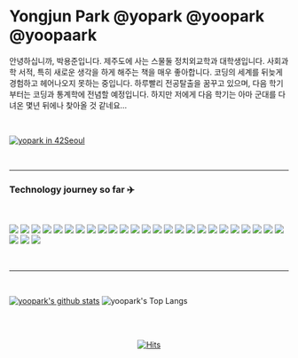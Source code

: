 # Yongjun Park @yopark @yoopark @yoopaark

안녕하십니까, 박용준입니다. 제주도에 사는 스물둘 정치외교학과 대학생입니다. 사회과학 서적, 특히 새로운 생각을 하게 해주는 책을 매우 좋아합니다. 코딩의 세계를 뒤늦게 경험하고 헤어나오지 못하는 중입니다. 하루빨리 전공탈출을 꿈꾸고 있으며, 다음 학기부터는 코딩과 통계학에 전념할 예정입니다. 하지만 저에게 다음 학기는 아마 군대를 다녀온 몇년 뒤에나 찾아올 것 같네요...

<br>

[![yopark in 42Seoul](https://badge42.herokuapp.com/api/stats/yopark)](https://github.com/JaeSeoKim/badge42)

<br>

---

### Technology journey so far ✈️

<br>

<img src="https://img.shields.io/badge/c-A8B9CC?style=for-the-badge&logo=c&logoColor=white"> <img src="https://img.shields.io/badge/python-3776AB?style=for-the-badge&logo=python&logoColor=white"> <img src="https://img.shields.io/badge/r-276DC3?style=for-the-badge&logo=r&logoColor=white"> <img src="https://img.shields.io/badge/42-000000?style=for-the-badge&logo=42&logoColor=white"> <img src="https://img.shields.io/badge/slack-4A154B?style=for-the-badge&logo=slack&logoColor=white"> <img src="https://img.shields.io/badge/ios-000000?style=for-the-badge&logo=apple&logoColor=white"> <img src="https://img.shields.io/badge/bash-4EAA25?style=for-the-badge&logo=gnu%20bash&logoColor=white"> <img src="https://img.shields.io/badge/vim-019733?style=for-the-badge&logo=vim&logoColor=white"> <img src="https://img.shields.io/badge/git-F05032?style=for-the-badge&logo=git&logoColor=white"> <img src="https://img.shields.io/badge/github-181717?style=for-the-badge&logo=github&logoColor=white"> <img src="https://img.shields.io/badge/ubuntu-E95420?style=for-the-badge&logo=ubuntu&logoColor=white"> <img src="https://img.shields.io/badge/vscode-007ACC?style=for-the-badge&logo=visual%20studio%20code&logoColor=white"> <img src="https://img.shields.io/badge/virtual%20box-183A61?style=for-the-badge&logo=virtualbox&logoColor=white"> <img src="https://img.shields.io/badge/docker-2496ED?style=for-the-badge&logo=docker&logoColor=white"> <img src="https://img.shields.io/badge/html-E34F26?style=for-the-badge&logo=html5&logoColor=white"> <img src="https://img.shields.io/badge/css-1572B6?style=for-the-badge&logo=css3&logoColor=white"> <img src="https://img.shields.io/badge/c++-00599C?style=for-the-badge&logo=c%2B%2B&logoColor=white"> <img src="https://img.shields.io/badge/kubernetes-326CE5?style=for-the-badge&logo=kubernetes&logoColor=white"> <img src="https://img.shields.io/badge/filezilla-BF0000?style=for-the-badge&logo=filezilla&logoColor=white"> <img src="https://img.shields.io/badge/excel-217346?style=for-the-badge&logo=microsoft%20excel&logoColor=white"> <img src="https://img.shields.io/badge/access-A4373A?style=for-the-badge&logo=microsoft%20access&logoColor=white"> <img src="https://img.shields.io/badge/postman-FF6C37?style=for-the-badge&logo=postman&logoColor=white"> <img src="https://img.shields.io/badge/javascript-F7DF1E?style=for-the-badge&logo=javascript&logoColor=black"> <img src="https://img.shields.io/badge/ruby%20on%20rails-CC0000?style=for-the-badge&logo=ruby%20on%20rails&logoColor=white"> <img src="https://img.shields.io/badge/swift-FA7343?style=for-the-badge&logo=swift&logoColor=white"> <img src="https://img.shields.io/badge/node.js-339933?style=for-the-badge&logo=node.js&logoColor=white"> <img src="https://img.shields.io/badge/mysql-4479A1?style=for-the-badge&logo=mysql&logoColor=white"> <img src="https://img.shields.io/badge/linux-FCC624?style=for-the-badge&logo=linux&logoColor=black">

<br>

---

<br>

[![yoopark's github stats](https://github-readme-stats.vercel.app/api?username=yoopark&show_icons=true&theme=dracula)](https://github.com/anuraghazra/github-readme-stats) ![yoopark's Top Langs](https://github-readme-stats.vercel.app/api/top-langs?username=yoopark&layout=compact&theme=dracula)

<br><br>

<div align="center">

[![Hits](https://hits.seeyoufarm.com/api/count/incr/badge.svg?url=https%3A%2F%2Fgithub.com%2Fyoopark&count_bg=%2379C83D&title_bg=%23555555&icon=&icon_color=%23E7E7E7&title=hits&edge_flat=false)](https://hits.seeyoufarm.com)

</div>

